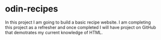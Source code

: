 # odin-recipes

In this project I am going to build a basic recipe website. I am completing this project as a refresher and once completed I will have project on GitHub that demotrates my current knowledge of HTML.